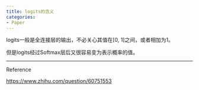 ```yaml
---
title: logits的含义
categories:
- Paper
---
```


logits一般是全连接层的输出，不必关心其值在[0, 1]之间，或者相加为1。

但是logits经过Softmax层后又很容易变为表示概率的值。





----

Reference

https://www.zhihu.com/question/60751553
